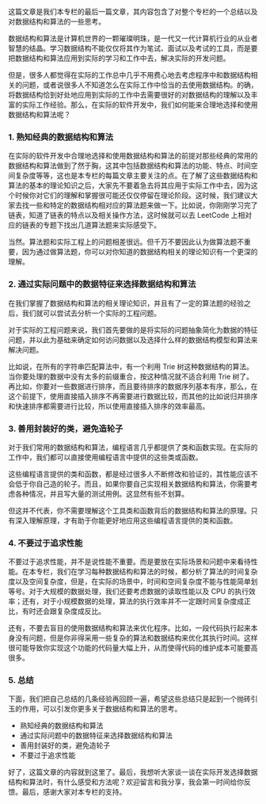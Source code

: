 这篇文章是我们本专栏的最后一篇文章，其内容包含了对整个专栏的一个总结以及对数据结构和算法的一些思考。

数据结构和算法是计算机世界的一颗璀璨明珠，是一代又一代计算机行业的从业者智慧的结晶。学习数据结构不能仅仅将其作为笔试、面试以及考试的工具，而是要把数据结构和算法应用到实际的学习和工作中去，解决实际的开发问题。

但是，很多人都觉得在实际的工作总中几乎不用费心地去考虑程序中和数据结构相关的问题，或者说很多人不知道怎么在实际工作中恰当的去使用数据结构。的确，将数据结构恰到好处地应用到实际的工作中去需要很好的对数据结构的理解以及丰富的实际工作经验。那么，在实际的软件开发中，我们如何能来合理地选择和使用数据结构和算法呢？

### 1\. 熟知经典的数据结构和算法

在实际的软件开发中合理地选择和使用数据结构和算法的前提对那些经典的常用的数据结构和算法做到了然于胸，这其中包括数据结构和算法的功能、特点、时间空间复杂度等等，这也是本专栏的每篇文章主要关注的点。在了解了这些数据结构和算法的基本的理论知识之后，大家先不要着急去将其应用于实际工作中去，因为这个时候你对它们的理解和掌握很可能还仅仅停留在理论阶段。这时候，我们建议大家去找一些和特定的数据结构相对应的算法题来做一下。比如说，你刚刚学习完了链表，知道了链表的特点以及相关操作方法，这时候就可以去
LeetCode 上相对应的链表的专题下找出几道算法题来实际感受下。

当然。算法题和实际工程上的问题相差很远。但千万不要因此认为做算法题不重要，因为通过做算法题，你可以对你知道的数据结构相关的理论知识有一个更深的理解。

### 2\. 通过实际问题中的数据特征来选择数据结构和算法

在我们掌握了数据结构和算法的相关理论知识，并且有了一定的算法题的经验之后，我们就可以尝试去分析一个实际的工程问题。

对于实际的工程问题来说，我们首先要做的是将实际的问题抽象简化为数据的特征问题，并以此为基础来确定如何访问数据以及选择什么样的数据结构模型和算法来解决问题。

比如说，在所有的字符串匹配算法中，有一个利用 Trie 树这种数据结构的算法。当你要处理的数据中没有太多的前缀重合，按这种情况就不适合利用 Trie
树了。再比如，你要对一些数据进行排序，而且要待排序的数据序列基本有序，那么，在这个前提下，使用直接插入排序不再需要进行数据比较，而其他的比如说归并排序和快速排序都需要进行比较，所以使用直接插入排序的效率最高。

### 3\. 善用封装好的类，避免造轮子

对于我们常用的数据结构和算法，编程语言几乎都提供了类和函数实现。在实际的工作中，我们都可以直接使用编程语言中提供的这些类或函数。

这些编程语言提供的类和函数，都是经过很多人不断修改和验证的，其性能应该不会低于你自己造的轮子。而且，如果你要自己实现相关数据结构和算法，你需要考虑各种情况，并且写大量的测试用例。这显然有些不划算。

但这并不代表，你不需要理解这个工具类和函数背后的数据结构和算法的原理。只有深入理解原理，才有助于你能更好地应用这些编程语言提供的类和函数。

### 4\. 不要过于追求性能

不要过于追求性能，并不是说性能不重要。而是要放在实际场景和问题中来看待性能。在本专栏，我们在学习每种数据结构和算法的时候，都分析了算法的时间复杂度以及空间复杂度，但是，在实际的场景中，时间和空间复杂度不能与性能简单划等号。对于大规模的数据处理，我们还要考虑数据的读取性能以及
CPU 的执行效率；还有，对于小规模数据的处理，算法的执行效率并不一定跟时间复杂度成正比，有时还会跟复杂度成反比。

还有，不要去盲目的使用数据结构和算法来优化程序。比如，一段代码执行起来本身没有问题，但是你非得采用一些复杂的算法和数据结构来优化其执行时间。这样很可能导致你实现这个功能的代码量大幅上升，从而使得代码的维护成本可能要高很多。

### 5\. 总结

下面，我们把自己总结的几条经验再回顾一遍，希望这些总结只是起到一个抛砖引玉的作用，可以引发你更多关于数据结构和算法的思考。

  * 熟知经典的数据结构和算法
  * 通过实际问题中的数据特征来选择数据结构和算法
  * 善用封装好的类，避免造轮子
  * 不要过于追求性能

好了，这篇文章的内容就到这里了。最后，我想听大家谈一谈在实际开发选择数据结构和算法时，有什么感受和方法呢？欢迎留言和我分享，我会第一时间给你反馈。最后，感谢大家对本专栏的支持。

